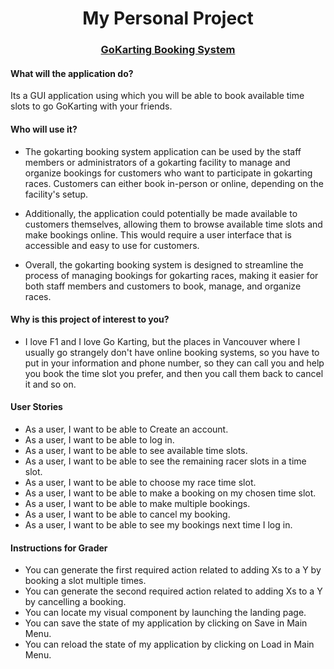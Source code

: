 # <center>My Personal Project</center>

<u><h3><center>GoKarting Booking System</center></h3></u>

<h4>What will the application do?</h4>
<p>Its a GUI application using which you will be able to book available time slots to go GoKarting with your friends.
</p>

<h4>Who will use it?</h4>

* The gokarting booking system application can be used by the staff members or administrators of a gokarting facility to
manage and organize bookings for customers who want to participate in gokarting races. Customers can either book
in-person or online, depending on the facility's setup.

* Additionally, the application could potentially be made available to customers themselves, allowing them to browse
available time slots and make bookings online. This would require a user interface that is accessible and easy to use
for customers.

* Overall, the gokarting booking system is designed to streamline the process of managing bookings for gokarting races,
making it easier for both staff members and customers to book, manage, and organize races.

<h4>Why is this project of interest to you?</h4>

* I love F1 and I love Go Karting, but the places in Vancouver where I usually go strangely don't have online booking
systems, so you have to put in your information and phone number, so they can call you and help you
book the time slot you prefer, and then you call them back to cancel it and so on.

<h4>User Stories</h4>

* As a user, I want to be able to Create an account.
* As a user, I want to be able to log in.
* As a user, I want to be able to see available time slots.
* As a user, I want to be able to see the remaining racer slots in a time slot.
* As a user, I want to be able to choose my race time slot.
* As a user, I want to be able to make a booking on my chosen time slot.
* As a user, I want to be able to make multiple bookings.
* As a user, I want to be able to cancel my booking.
* As a user, I want to be able to see my bookings next time I log in.

<h4>Instructions for Grader</h4>

* You can generate the first required action related to adding Xs to a Y by booking a slot multiple times.
* You can generate the second required action related to adding Xs to a Y by cancelling a booking.
* You can locate my visual component by launching the landing page.
* You can save the state of my application by clicking on Save in Main Menu.
* You can reload the state of my application by clicking on Load in Main Menu.
